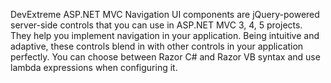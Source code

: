 DevExtreme ASP.NET MVC Navigation UI components are jQuery-powered server-side controls that you can use in ASP.NET MVC 3, 4, 5 projects. They help you implement navigation in your application. Being intuitive and adaptive, these controls blend in with other controls in your application perfectly. You can choose between Razor C\# and Razor VB syntax and use lambda expressions when configuring it.